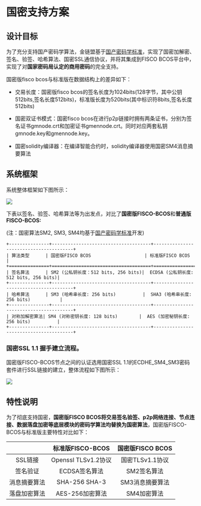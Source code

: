 # 国密支持方案

## 设计目标

  为了充分支持国产密码学算法，金链盟基于[国产密码学标准](http://www.gmbz.org.cn/main/bzlb.html)，实现了国密加解密、签名、验签、哈希算法、国密SSL通信协议，并将其集成到FISCO BCOS平台中，实现了对**国家密码局认定的商用密码**的完全支持。

国密版fisco bcos与标准版在数据结构上的差异如下：

* 交易长度：国密版fisco bcos的签名长度为1024bits(128字节，其中公钥512bits,签名长度512bits)，标准版长度为520bits(其中标识符8bits,签名长度512bits)

* 国密双证书模式：国密fisco bcos在进行p2p链接时拥有两条证书，分别为签名证书gmnode.crt和加密证书gmennode.crt。同时对应两套私钥gmnode.key和gmennode.key。

* 国密solidity编译器：在编译智能合约时，solidity编译器使用国密SM4消息摘要算法

## 系统框架

系统整体框架如下图所示：

![](../../../images/guomi/guomishakehand.png)

  下表以签名、验签、哈希算法等为出发点，对比了**国密版FISCO-BCOS**和**普通版FISCO-BCOS:**

  (注：国密算法SM2, SM3, SM4均基于[国产密码学标准](http://www.gmbz.org.cn/main/bzlb.html)开发)

```eval_rst
+---------------+-------------------------------------+----------------------------------------+
| 算法类型      | 国密版FISCO BCOS                    | 标准版FISCO BCOS                       |
+===============+=====================================+========================================+
| 签名算法      | SM2 (公私钥长度：512 bits, 256 bits)|  ECDSA (公私钥长度: 512 bits, 256 bits)|
+---------------+-------------------------------------+----------------------------------------+
| 哈希算法      | SM3 (哈希串长度: 256 bits)          |  SHA3 (哈希串长度: 256 bits)           |
+---------------+-------------------------------------+----------------------------------------+
| 对称加解密算法| SM4 (对称密钥长度: 128 bits)        |  AES (加密秘钥长度: 256 bits)          |
+---------------+-------------------------------------+----------------------------------------+

```

### 国密SSL 1.1 握手建立流程。

国密版FISCO-BCOS节点之间的认证选用国密SSL 1.1的ECDHE_SM4_SM3密码套件进行SSL链接的建立，整体流程如下图所示：

![](../../../images/guomi/ssl1.png)

## 特性说明

为了彻底支持国密，**国密版FISCO BCOS将交易签名验签、p2p网络连接、节点连接、数据落盘加密等底层模块的密码学算法均替换为国密算法**，国密版FISCO-BCOS与标准版主要特性对比如下：

 | | 标准版FISCO-BCOS | 国密版FISCO BCOS 
 :-: | :-: | :-:
SSL链接 | Openssl TLSv1.2协议 | 国密TLSv1.1协议
签名验证 | ECDSA签名算法 | SM2签名算法
消息摘要算法 | SHA-256 SHA-3 | SM3消息摘要算法
落盘加密算法 | AES-256加密算法 | SM4加密算法